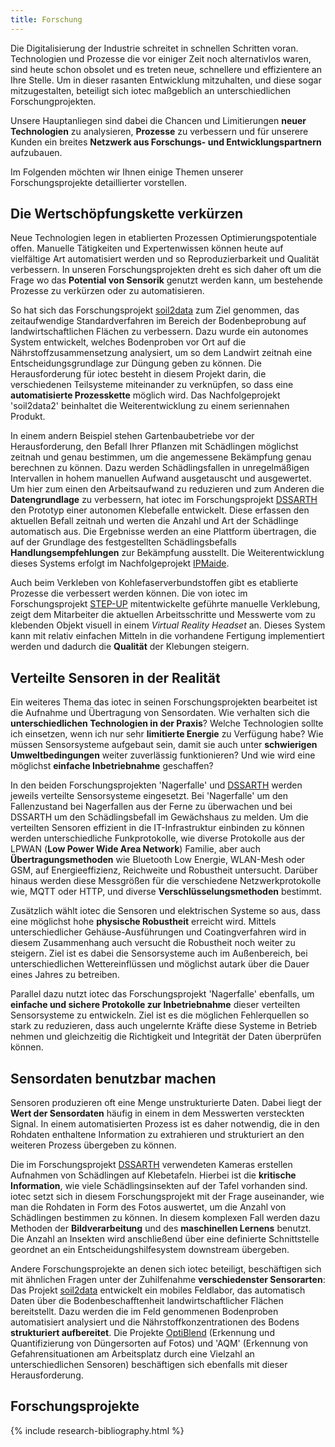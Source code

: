 ```yaml
---
title: Forschung
---
```


Die Digitalisierung der Industrie schreitet in schnellen Schritten voran.
Technologien und Prozesse die vor einiger Zeit noch alternativlos waren,
sind heute schon obsolet und es treten neue, schnellere und effizientere an Ihre Stelle.
Um in dieser rasanten Entwicklung mitzuhalten, und diese sogar mitzugestalten,
beteiligt sich iotec maßgeblich an unterschiedlichen Forschungprojekten.

Unsere Hauptanliegen sind dabei die Chancen und Limitierungen **neuer Technologien** zu analysieren,
**Prozesse** zu verbessern und für unserere Kunden ein breites **Netzwerk aus Forschungs- und Entwicklungspartnern** aufzubauen.

Im Folgenden möchten wir Ihnen einige Themen unserer Forschungsprojekte detaillierter vorstellen.

## Die Wertschöpfungskette verkürzen

Neue Technologien legen in etablierten Prozessen Optimierungspotentiale offen.
Manuelle Tätigkeiten und Expertenwissen können heute auf vielfältige Art automatisiert werden
und so Reproduzierbarkeit und Qualität verbessern.
In unseren Forschungsprojekten dreht es sich daher oft um die Frage wo das **Potential von Sensorik** genutzt werden kann,
um bestehende Prozesse zu verkürzen oder zu automatisieren.

So hat sich das Forschungsprojekt [soil2data](#soil2data) zum Ziel genommen,
das zeitaufwendige Standardverfahren im Bereich der Bodenbeprobung auf landwirtschaftlichen Flächen zu verbessern.
Dazu wurde ein autonomes System entwickelt, welches Bodenproben vor Ort auf die Nährstoffzusammensetzung analysiert,
um so dem Landwirt zeitnah eine Entscheidungsgrundlage zur Düngung geben zu können.
Die Herausforderung für iotec besteht in diesem Projekt darin, die verschiedenen Teilsysteme miteinander zu verknüpfen,
so dass eine **automatisierte Prozesskette** möglich wird.
Das Nachfolgeprojekt 'soil2data2' beinhaltet die Weiterentwicklung zu einem seriennahen Produkt.

In einem andern Beispiel stehen Gartenbaubetriebe vor der Herausforderung,
den Befall Ihrer Pflanzen mit Schädlingen möglichst zeitnah und genau bestimmen,
um die angemessene Bekämpfung genau berechnen zu können.
Dazu werden Schädlingsfallen in unregelmäßigen Intervallen in hohem manuellen Aufwand ausgetauscht und ausgewertet.
Um hier zum einen den Arbeitsaufwand zu reduzieren und zum Anderen die **Datengrundlage** zu verbessern,
hat iotec im Forschungsprojekt [DSSARTH](#dssarth) den Prototyp einer autonomen Klebefalle entwickelt.
Diese erfassen den aktuellen Befall zeitnah und werten die Anzahl und Art der Schädlinge automatisch aus.
Die Ergebnisse werden an eine Plattform übertragen, die auf der Grundlage des festgestellten Schädlingsbefalls
**Handlungsempfehlungen** zur Bekämpfung ausstellt.
Die Weiterentwicklung dieses Systems erfolgt im Nachfolgeprojekt [IPMaide](#ipmaide).

Auch beim Verkleben von Kohlefaserverbundstoffen gibt es etablierte Prozesse die verbessert werden können.
Die von iotec im Forschungsprojekt [STEP-UP](#stepup) mitentwickelte geführte manuelle Verklebung,
zeigt dem Mitarbeiter die aktuellen Arbeitsschritte und Messwerte vom zu klebenden Objekt visuell in einem _Virtual Reality Headset_ an.
Dieses System kann mit relativ einfachen Mitteln in die vorhandene Fertigung implementiert werden und dadurch die **Qualität** der Klebungen steigern.

## Verteilte Sensoren in der Realität

Ein weiteres Thema das iotec in seinen Forschungsprojekten bearbeitet ist die Aufnahme und Übertragung von Sensordaten.
Wie verhalten sich die **unterschiedlichen Technologien in der Praxis**?
Welche Technologien sollte ich einsetzen, wenn ich nur sehr **limitierte Energie** zu Verfügung habe?
Wie müssen Sensorsysteme aufgebaut sein, damit sie auch unter **schwierigen Umweltbedingungen** weiter zuverlässig funktionieren?
Und wie wird eine möglichst **einfache Inbetriebnahme** geschaffen?

In den beiden Forschungsprojekten 'Nagerfalle' und [DSSARTH](#dssarth) werden jeweils verteilte Sensorsysteme eingesetzt.
Bei 'Nagerfalle' um den Fallenzustand bei Nagerfallen aus der Ferne zu überwachen und bei DSSARTH um den Schädlingsbefall im Gewächshaus zu melden.
Um die verteilten Sensoren effizient in die IT-Infrastruktur einbinden zu können werden unterschiedliche Funkprotokolle,
wie diverse Protokolle aus der LPWAN (**Low Power Wide Area Network**) Familie,
aber auch **Übertragungsmethoden** wie Bluetooth Low Energie, WLAN-Mesh oder GSM, auf Energieeffizienz, Reichweite und Robustheit untersucht.
Darüber hinaus werden diese Messgrößen für die verschiedene Netzwerkprotokolle wie, MQTT oder HTTP, und diverse **Verschlüsselungsmethoden** bestimmt.

Zusätzlich wählt iotec die Sensoren und elektrischen Systeme so aus, dass eine möglichst hohe **physische Robustheit** erreicht wird.
Mittels unterschiedlicher Gehäuse-Ausführungen und Coatingverfahren wird in diesem Zusammenhang auch versucht die Robustheit noch weiter zu steigern.
Ziel ist es dabei die Sensorsysteme auch im Außenbereich, bei unterschiedlichen Wettereinflüssen und möglichst autark über die Dauer eines Jahres zu betreiben.

Parallel dazu nutzt iotec das Forschungsprojekt 'Nagerfalle' ebenfalls, um **einfache und sichere Protokolle zur Inbetriebnahme** dieser verteilten Sensorsysteme zu entwickeln.
Ziel ist es die möglichen Fehlerquellen so stark zu reduzieren, dass auch ungelernte Kräfte diese Systeme in Betrieb nehmen
und gleichzeitig die Richtigkeit und Integrität der Daten überprüfen können.

## Sensordaten benutzbar machen

Sensoren produzieren oft eine Menge unstrukturierte Daten.
Dabei liegt der **Wert der Sensordaten** häufig in einem in dem Messwerten versteckten Signal.
In einem automatisierten Prozess ist es daher notwendig, die in den Rohdaten enthaltene
Information zu extrahieren und strukturiert an den weiteren Prozess übergeben zu können.

Die im Forschungsprojekt [DSSARTH](#dssarth) verwendeten Kameras erstellen Aufnahmen von Schädlingen auf Klebetafeln.
Hierbei ist die **kritische Information**, wie viele Schädlingsinsekten auf der Tafel vorhanden sind.
iotec setzt sich in diesem Forschungsprojekt mit der Frage auseinander, wie man die Rohdaten in Form des Fotos auswertet, um die Anzahl von Schädlingen bestimmen zu können.
In diesem komplexen Fall werden dazu Methoden der **Bildverarbeitung** und des **maschinellen Lernens** benutzt.
Die Anzahl an Insekten wird anschließend über eine definierte Schnittstelle geordnet an ein Entscheidungshilfesystem downstream übergeben.

Andere Forschungsprojekte an denen sich iotec beteiligt, beschäftigen sich mit ähnlichen Fragen unter der Zuhilfenahme **verschiedenster Sensorarten**:
Das Projekt [soil2data](#soil2data) entwickelt ein mobiles Feldlabor, das automatisch Daten über die Bodenbeschafftenheit landwirtschaftlicher Flächen bereitstellt.
Dazu werden die im Feld genommenen Bodenproben automatisiert analysiert und die Nährstoffkonzentrationen des Bodens **strukturiert aufbereitet**.
Die Projekte [OptiBlend](#optiblend) (Erkennung und Quantifizierung von Düngersorten auf Fotos)
und 'AQM' (Erkennung von Gefahrensituationen am Arbeitsplatz durch eine Vielzahl an unterschiedlichen Sensoren)
beschäftigen sich ebenfalls mit dieser Herausforderung.

## Forschungsprojekte

{% include research-bibliography.html %}
